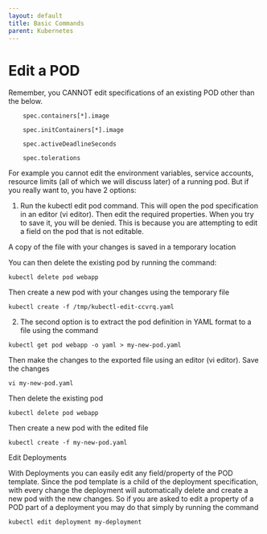 ```yaml
---
layout: default
title: Basic Commands
parent: Kubernetes
---
```


# Edit a POD

Remember, you CANNOT edit specifications of an existing POD other than the below.
```
    spec.containers[*].image

    spec.initContainers[*].image

    spec.activeDeadlineSeconds

    spec.tolerations
```
For example you cannot edit the environment variables, service accounts, resource limits (all of which we will discuss later) of a running pod. But if you really want to, you have 2 options:

1. Run the kubectl edit pod <pod name> command.  This will open the pod specification in an editor (vi editor). Then edit the required properties. When you try to save it, you will be denied. This is because you are attempting to edit a field on the pod that is not editable. 

A copy of the file with your changes is saved in a temporary location 

You can then delete the existing pod by running the command:

```
kubectl delete pod webapp
```

Then create a new pod with your changes using the temporary file

```
kubectl create -f /tmp/kubectl-edit-ccvrq.yaml
```

2. The second option is to extract the pod definition in YAML format to a file using the command

```
kubectl get pod webapp -o yaml > my-new-pod.yaml
```

Then make the changes to the exported file using an editor (vi editor). Save the changes

```
vi my-new-pod.yaml
```

Then delete the existing pod

```
kubectl delete pod webapp
```

Then create a new pod with the edited file

```
kubectl create -f my-new-pod.yaml
```

Edit Deployments

With Deployments you can easily edit any field/property of the POD template. Since the pod template is a child of the deployment specification,  with every change the deployment will automatically delete and create a new pod with the new changes. So if you are asked to edit a property of a POD part of a deployment you may do that simply by running the command

```
kubectl edit deployment my-deployment 
```
